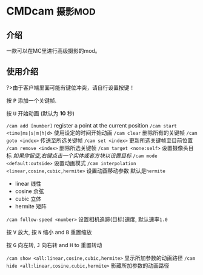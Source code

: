# CMDcam <small>摄影MOD</small>

## 介绍

一款可以在MC里进行高级摄影的mod。

## 使用介绍

?>由于客户端里面可能有键位冲突，请自行设置按键！

按 <kbd>P</kbd> 添加一个关键帧.

按 <kbd>U</kbd> 开始动画 (默认为 **10** 秒)

`/cam add [number]` register a point at the current position
`/cam start <time|ms|s|m|h|d>` 使用设定的时间开始动画
`/cam clear` 删除所有的关键帧
`/cam goto <index>` 传送至所选关键帧
`/cam set <index>` 更新所选关键帧至目前位置
`/cam remove <index>` 删除所选关键帧
`/cam target <none:self>` 设置摄像头目标 *如果你留空,右键点击一个实体或者方块以设置目标*
`/cam mode <default:outside>` 设置动画模式
`/cam interpolation <linear,cosine,cubic,hermite>` 设置动画移动参数 默认是`hermite`
- linear 线性
- cosine 余弦
- cubic 立体
- hermite 矩阵

`/cam follow-speed <number>` 设置相机追踪(目标)速度, 默认速率`1.0`

按 <kbd>V</kbd> 放大, 按 <kbd>N</kbd> 缩小 and <kbd>B</kbd> 重置缩放

按 <kbd>G</kbd> 向左转, <kbd>J</kbd> 向右转 and <kbd>H</kbd> to 重置转动

`/cam show <all:linear,cosine,cubic,hermite>` 显示所加参数的动画路径
`/cam hide <all:linear,cosine,cubic,hermite>` 影藏所加参数的动画路径
